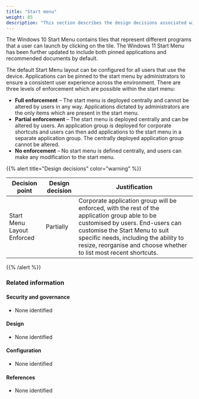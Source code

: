 ```yaml
---
title: "Start menu"
weight: 85
description: "This section describes the design decisions associated with the start menu on Windows 10 and 11 endpoints configured according to guidance in ASD's Blueprint for Secure Cloud."
---
```


The Windows 10 Start Menu contains tiles that represent different programs that a user can launch by clicking on the tile. The Windows 11 Start Menu has been further updated to include both pinned applications and recommended documents by default.

The default Start Menu layout can be configured for all users that use the device. Applications can be pinned to the start menu by administrators to ensure a consistent user experience across the environment. There are three levels of enforcement which are possible within the start menu:

- **Full enforcement** – The start menu is deployed centrally and cannot be altered by users in any way. Applications dictated by administrators are the only items which are present in the start menu.
- **Partial enforcement** – The start menu is deployed centrally and can be altered by users. An application group is deployed for corporate shortcuts and users can then add applications to the start menu in a separate application group. The centrally deployed application group cannot be altered.
- **No enforcement** – No start menu is defined centrally, and users can make any modification to the start menu.

{{% alert title="Design decisions" color="warning" %}}

| Decision point             | Design decision | Justification                                                                                                                                                                                                                                                                     |
| -------------------------- | --------------- | --------------------------------------------------------------------------------------------------------------------------------------------------------------------------------------------------------------------------------------------------------------------------------- |
| Start Menu Layout Enforced | Partially       | Corporate application group will be enforced, with the rest of the application group able to be customised by users. End-users can customise the Start Menu to suit specific needs, including the ability to resize, reorganise and choose whether to list most recent shortcuts. |

{{% /alert %}}

### Related information

#### Security and governance

- None identified

#### Design

- None identified

#### Configuration

- None identified

#### References

- None identified
